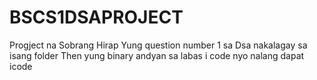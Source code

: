# BSCS1DSAPROJECT
 Progject na Sobrang Hirap
Yung question number 1 sa Dsa nakalagay sa isang folder
Then yung binary andyan sa labas i code nyo nalang dapat icode
